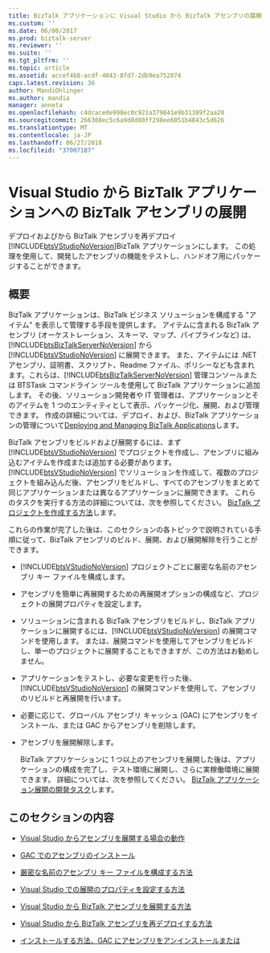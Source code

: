 ```yaml
---
title: BizTalk アプリケーションに Visual Studio から BizTalk アセンブリの展開 |Microsoft Docs
ms.custom: ''
ms.date: 06/08/2017
ms.prod: biztalk-server
ms.reviewer: ''
ms.suite: ''
ms.tgt_pltfrm: ''
ms.topic: article
ms.assetid: accef4b8-acdf-4043-8fd7-2db9ea752074
caps.latest.revision: 36
author: MandiOhlinger
ms.author: mandia
manager: anneta
ms.openlocfilehash: c4dcacede998ec0c921a379841e9b31389f2aa20
ms.sourcegitcommit: 266308ec5c6a9d8d80ff298ee6051b4843c5d626
ms.translationtype: MT
ms.contentlocale: ja-JP
ms.lasthandoff: 06/27/2018
ms.locfileid: "37007187"
---
```

# <a name="deploying-biztalk-assemblies-from-visual-studio-into-a-biztalk-application"></a>Visual Studio から BizTalk アプリケーションへの BizTalk アセンブリの展開
デプロイおよびから BizTalk アセンブリを再デプロイ[!INCLUDE[btsVStudioNoVersion](../includes/btsvstudionoversion-md.md)]BizTalk アプリケーションにします。 この処理を使用して、開発したアセンブリの機能をテストし、ハンドオフ用にパッケージすることができます。  

## <a name="overview"></a>概要  
 BizTalk アプリケーションは、BizTalk ビジネス ソリューションを構成する "アイテム" を表示して管理する手段を提供します。 アイテムに含まれる BizTalk アセンブリ (オーケストレーション、スキーマ、マップ、パイプラインなど) は、[!INCLUDE[btsBizTalkServerNoVersion](../includes/btsbiztalkservernoversion-md.md)] から [!INCLUDE[btsVStudioNoVersion](../includes/btsvstudionoversion-md.md)] に展開できます。 また、アイテムには .NET アセンブリ、証明書、スクリプト、Readme ファイル、ポリシーなども含まれます。これらは、[!INCLUDE[btsBizTalkServerNoVersion](../includes/btsbiztalkservernoversion-md.md)] 管理コンソールまたは BTSTask コマンドライン ツールを使用して BizTalk アプリケーションに追加します。 その後、ソリューション開発者や IT 管理者は、アプリケーションとそのアイテムを 1 つのエンティティとして表示、パッケージ化、展開、および管理できます。 作成の詳細については、デプロイ、および、BizTalk アプリケーションの管理について[Deploying and Managing BizTalk Applications](../core/deploying-and-managing-biztalk-applications.md)します。  
  
 BizTalk アセンブリをビルドおよび展開するには、まず [!INCLUDE[btsVStudioNoVersion](../includes/btsvstudionoversion-md.md)] でプロジェクトを作成し、アセンブリに組み込むアイテムを作成または追加する必要があります。 [!INCLUDE[btsVStudioNoVersion](../includes/btsvstudionoversion-md.md)] でソリューションを作成して、複数のプロジェクトを組み込んだ後、アセンブリをビルドし、すべてのアセンブリをまとめて同じアプリケーションまたは異なるアプリケーションに展開できます。 これらのタスクを実行する方法の詳細については、次を参照してください。 [BizTalk プロジェクトを作成する方法](../core/how-to-create-biztalk-projects.md)します。  
  
 これらの作業が完了した後は、このセクションの各トピックで説明されている手順に従って、BizTalk アセンブリのビルド、展開、および展開解除を行うことができます。  
  
- [!INCLUDE[btsVStudioNoVersion](../includes/btsvstudionoversion-md.md)] プロジェクトごとに厳密な名前のアセンブリ キー ファイルを構成します。  
  
- アセンブリを簡単に再展開するための再展開オプションの構成など、プロジェクトの展開プロパティを設定します。  
  
- ソリューションに含まれる BizTalk アセンブリをビルドし、BizTalk アプリケーションに展開するには、[!INCLUDE[btsVStudioNoVersion](../includes/btsvstudionoversion-md.md)] の展開コマンドを使用します。 または、展開コマンドを使用してアセンブリをビルドし、単一のプロジェクトに展開することもできますが、この方法はお勧めしません。  
  
- アプリケーションをテストし、必要な変更を行った後、[!INCLUDE[btsVStudioNoVersion](../includes/btsvstudionoversion-md.md)] の展開コマンドを使用して、アセンブリのリビルドと再展開を行います。  
  
- 必要に応じて、グローバル アセンブリ キャッシュ (GAC) にアセンブリをインストール、または GAC からアセンブリを削除します。  
  
- アセンブリを展開解除します。  
  
  BizTalk アプリケーションに 1 つ以上のアセンブリを展開した後は、アプリケーションの構成を完了し、テスト環境に展開し、さらに実稼働環境に展開できます。 詳細については、次を参照してください。 [BizTalk アプリケーション展開の開発タスク](../core/development-tasks-for-biztalk-application-deployment.md)します。  
  
## <a name="in-this-section"></a>このセクションの内容  
  
-   [Visual Studio からアセンブリを展開する場合の動作](../core/what-happens-when-you-deploy-an-assembly-from-visual-studio.md)  
  
-   [GAC でのアセンブリのインストール](../core/assembly-installation-in-the-gac.md)  
  
-   [厳密な名前のアセンブリ キー ファイルを構成する方法](../core/how-to-configure-a-strong-name-assembly-key-file.md)  
  
-   [Visual Studio での展開のプロパティを設定する方法](../core/how-to-set-deployment-properties-in-visual-studio.md)  
  
-   [Visual Studio から BizTalk アセンブリを展開する方法](../core/how-to-deploy-a-biztalk-assembly-from-visual-studio.md)  
  
-   [Visual Studio から BizTalk アセンブリを再デプロイする方法](../core/how-to-redeploy-a-biztalk-assembly-from-visual-studio.md)  
  
-   [インストールする方法、GAC にアセンブリをアンインストールまたは](../core/how-to-install-an-assembly-in-the-gac.md)  